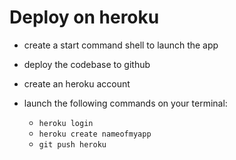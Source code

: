 # Deploy on heroku

- create a start command shell to launch the app

- deploy the codebase to github

- create an heroku account

- launch the following commands on your terminal:

  - `heroku login`
  - `heroku create nameofmyapp`
  - `git push heroku`

